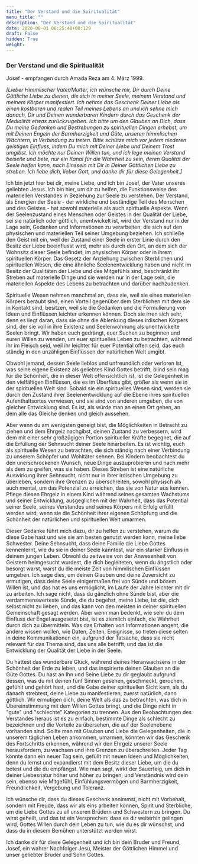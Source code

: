 ```yaml
---
title: "Der Verstand und die Spiritualität"
menu_title: ""
description: "Der Verstand und die Spiritualität"
date: 2020-08-01 06:25:48+00:129
draft: False
hidden: True
weight:
---
```

### Der Verstand und die Spiritualität

Josef - empfangen durch Amada Reza am 4. März 1999.

*[Lieber Himmlischer Vater/Mutter, ich wünsche mir, Dir durch Deine Göttliche Liebe zu dienen, die sich in meiner Seele, meinem Verstand und meinem Körper manifestiert. Ich nehme das Geschenk Deiner Liebe als einen kostbaren und realen Teil meines Lebens an und ich sehne mich danach, Dir und Deinen wunderbaren Kindern durch das Geschenk der Medialität etwas zurückzugeben. Ich bitte um den Glauben an Dich, dass Du meine Gedanken und Bestrebungen zu spirituellen Dingen erhebst, um mit Deinen Engeln der Barmherzigkeit und Güte, unseren himmlischen Wächtern, in Verbindung zu treten. Bitte schütze mich vor jedem niederen geistigen Einfluss, indem Du mich mit Deiner Liebe und Deinem Trost umgibst. Ich möchte nur Deinen Willen tun, und ich lege meinen Verstand beiseite und bete, nur ein Kanal für die Wahrheit zu sein, deren Qualität der Seele helfen kann, nach Einssein mit Dir in Deiner Göttlichen Liebe zu streben. Ich liebe dich, lieber Gott, und danke dir für diese Gelegenheit.]*

Ich bin jetzt hier bei dir, meine Liebe, und ich bin Josef, der Vater unseres geliebten Jesus. Ich bin hier, um dir zu helfen, die Funktionsweise des materiellen Verstandes in Beziehung zur Seele zu verstehen. Der Verstand, als Energien der Seele - der wirkliche und beständige Teil des Menschen und des Geistes - hat sowohl materielle als auch spirituelle Aspekte. Wenn der Seelenzustand eines Menschen oder Geistes in der Qualität der Liebe, sei sie natürlich oder göttlich, unentwickelt ist, wird der Verstand nur in der Lage sein, Gedanken und Informationen zu verarbeiten, die sich auf den physischen und materiellen Teil seiner Umgebung beziehen. Ich schließe den Geist mit ein, weil der Zustand einer Seele in erster Linie durch den Besitz der Liebe beeinflusst wird, mehr als durch den Ort, an dem sich der Wohnsitz dieser Seele befindet, im physischen Körper oder in ihrem spirituellen Körper. Das Gesetz der Anziehung zwischen Sterblichen und spirituellen Wesen, die eine ähnliche Seelenentwicklung haben und nicht im Besitz der Qualitäten der Liebe und des Mitgefühls sind, beschränkt ihr Streben auf materielle Dinge und sie werden nur in der Lage sein, die materiellen Aspekte des Lebens zu betrachten und darüber nachzudenken.

Spirituelle Wesen nehmen manchmal an, dass sie, weil sie eines materiellen Körpers beraubt sind, einen Vorteil gegenüber dem Sterblichen mit dem sie in Kontakt sind, besitzen, weil sie die Gedanken und die Formulierung von Ideen und Einflüssen leichter erkennen können. Doch sie irren sich sehr, denn es liegt daran, dass sie ohne die Ablenkung dieses irdischen Körpers sind, der sie voll in ihre Existenz und Seelenwohnung als unentwickelte Seelen bringt.  Wir haben euch gedrängt, euer Suchen zu beginnen und euren Willen zu wenden, um euer spirituelles Leben zu betrachten, während ihr im Fleisch seid, weil ihr leichter für euer Potential offen seid, das euch ständig in den unzähligen Einflüssen der natürlichen Welt umgibt.

Obwohl jemand, dessen Seele lieblos und unfreundlich oder verloren ist, was seine eigene Existenz als geliebtes Kind Gottes betrifft, blind sein mag für die Schönheit, die in dieser Welt offensichtlich ist, ist die Gelegenheit in den vielfältigen Einflüssen, die es im Überfluss gibt, größer als wenn sie in der spirituellen Welt sind. Sobald sie ein spirituelles Wesen sind, werden sie durch den Zustand ihrer Seelenentwicklung auf die Ebene ihres spirituellen Aufenthaltsortes verwiesen, und sie sind von anderen umgeben, die von gleicher Entwicklung sind. Es ist, als würde man an einen Ort gehen, an dem alle das Gleiche denken und gleich aussehen.

Aber wenn du am wenigsten geneigt bist, die Möglichkeiten in Betracht zu ziehen und dem Ehrgeiz nachgibst, deinen Zustand zu verbessern, wird dem mit einer sehr großzügigen Portion spiritueller Kräfte begegnet, die auf die Erfüllung der Sehnsucht deiner Seele hinarbeiten. Es ist wichtig, euch als spirituelle Wesen zu betrachten, die sich ständig nach einer Verbindung zu unserem Schöpfer und Wohltäter sehnen. Bei Kindern beobachtest du den unerschrockenen Wunsch, neue Dinge auszuprobieren und nach mehr als dem zu greifen, was sie haben. Dieses Streben ist eine natürliche Auswirkung ihrer Sehnsucht, nicht nur in ihrer irdischen Umgebung zu überleben, sondern ihre Grenzen zu überschreiten, sowohl physisch als auch mental, um das Potenzial zu erreichen, das sie von Natur aus kennen. Pflege diesen Ehrgeiz in einem Kind während seines gesamten Wachstums und seiner Entwicklung, ausgeglichen mit der Wahrheit, dass das Potential seiner Seele, seines Verstandes und seines Körpers mit Erfolg erfüllt werden wird, wenn sie die Schönheit ihrer eigenen Schöpfung und die Schönheit der natürlichen und spirituellen Welt umarmen.

Dieser Gedanke führt mich dazu, dir zu helfen zu verstehen, warum du diese Gabe hast und wie sie am besten genutzt werden kann, meine liebe Schwester. Deine Sehnsucht, dass deine Familie die Liebe Gottes kennenlernt, wie du sie in deiner Seele kanntest, war ein starker Einfluss in deinem jungen Leben. Obwohl du zeitweise von der Anwesenheit von Geistern heimgesucht wurdest, die dich begleiteten, wenn du ängstlich oder besorgt warst, warst du die meiste Zeit von himmlischen Einflüssen umgeben. Ich sage dies, um deinen Glauben und deine Zuversicht zu ermutigen, dass deine Seele einigermaßen frei von Sünde und bösem Willen ist, und das hat es uns ermöglicht, im Laufe der Jahre leichter mit dir zu arbeiten. Ich sage nicht, dass du gänzlich ohne Sünde bist, aber die verdammenswerteste Sünde, die du begehst, meine Liebe, ist die, dich selbst nicht zu lieben, und das kann von den meisten in deiner spirituellen Gemeinschaft gesagt werden. Aber wenn man bedenkt, wie sehr du dem Einfluss der Engel ausgesetzt bist, ist es ziemlich einfach, die Wahrheit durch dich zu übermitteln. Was das Erhalten von Informationen angeht, die andere wissen wollen, wie Daten, Zeiten, Ereignisse, so treten diese selten in deine Kommunikationen ein, aufgrund der Tatsache, dass sie nicht relevant für das Thema sind, das uns alle betrifft, und das ist die Entwicklung der Qualität der Liebe in der Seele.

Du hattest das wunderbare Glück, während deines Heranwachsens in der Schönheit der Erde zu leben, und das inspirierte deinen Glauben an die Güte Gottes. Du hast an Ihn und Seine Liebe zu dir geglaubt aufgrund dessen, was du mit deinen fünf Sinnen gesehen, geschmeckt, gerochen, gefühlt und gehört hast, und die Gabe deiner spirituellen Sicht kam, als du danach strebtest, deine Liebe zu manifestieren, zuerst natürlich, dann göttlich. Wir ermutigen dich, deine Welt als das zu betrachten, was dich in Übereinstimmung mit dem Willen Gottes bringt, und die Dinge nicht in "gute" und "schlechte" Kategorien zu trennen. Aus den Beobachtungen des Verstandes heraus ist es zu einfach, bestimmte Dinge als schlecht zu bezeichnen und die Vorteile zu übersehen, die auf der Seelenebene vorhanden sind. Sollte man mit Glauben und Liebe die Gelegenheiten, die in unserem täglichen Leben ankommen, umarmen, könnten wir das Geschenk des Fortschritts erkennen, während wir den Ehrgeiz unserer Seele herausfordern, zu wachsen und ihre Grenzen zu überschreiten. Jeder Tag könnte dann ein neuer Tag sein, gefüllt mit neuen Ideen und Möglichkeiten, denn du lernst und expandierst mit dem Besitz dieser Liebe, um die du betest und die du empfängst. Wie man sagt, wirkt der Sauerteig, um dich in deiner Liebesnatur höher und höher zu bringen, und Verständnis wird dein sein, ebenso wie Mitgefühl, Einfühlungsvermögen und Barmherzigkeit, Freundlichkeit, Vergebung und Toleranz.

Ich wünsche dir, dass du dieses Geschenk annimmst, nicht mit Vorbehalt, sondern mit Freude, dass wir als eins arbeiten können, Spirit und Sterbliche, um die Liebe Gottes zu all unseren Brüdern und Schwestern zu bringen. Du wirst geheilt, und das ist ein Versprechen: dass es dir weiterhin gelingen wird, Gottes Willen durch dein Leben zu tun, wie du es dir wünschst, und dass du in diesem Bemühen unterstützt werden wirst.

Ich danke dir für diese Gelegenheit und ich bin dein Bruder und Freund, Josef, ein wahrer Nachfolger Jesu, Meister der Göttlichen Himmel und unser geliebter Bruder und Sohn Gottes.

